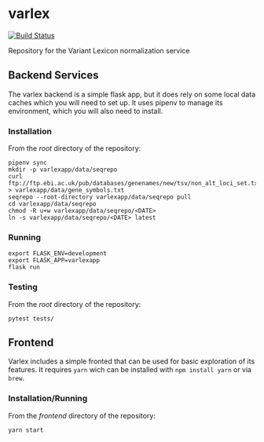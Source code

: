 # varlex
[![Build Status](https://travis-ci.org/cancervariants/varlex.svg?branch=master)](https://travis-ci.org/cancervariants/varlex)

Repository for the Variant Lexicon normalization service


## Backend Services

The varlex backend is a simple flask app, but it does rely on some local data caches which you will need to set up. It uses pipenv to manage its environment, which you will also need to install.

### Installation
From the _root_ directory of the repository:
```
pipenv sync
mkdir -p varlexapp/data/seqrepo
curl ftp://ftp.ebi.ac.uk/pub/databases/genenames/new/tsv/non_alt_loci_set.txt > varlexapp/data/gene_symbols.txt
seqrepo --root-directory varlexapp/data/seqrepo pull
cd varlexapp/data/seqrepo
chmod -R u+w varlexapp/data/seqrepo/<DATE>
ln -s varlexapp/data/seqrepo/<DATE> latest
```

### Running
```
export FLASK_ENV=development
export FLASK_APP=varlexapp
flask run
```

### Testing
From the _root_ directory of the repository:
```
pytest tests/
```

## Frontend

Varlex includes a simple fronted that can be used for basic exploration of its features. It requires `yarn` wich can be installed with `npm install yarn` or via `brew`.

### Installation/Running
From the _frontend_ directory of the repository:
```
yarn start
```

